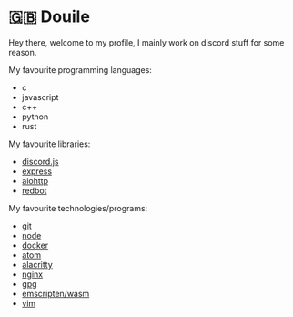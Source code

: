 # 🇬🇧 Douile
Hey there, welcome to my profile, I mainly work on discord stuff for some reason.

My favourite programming languages:
- c
- javascript
- c++
- python
- rust

My favourite libraries:
- [discord.js](https://discord.js.org)
- [express](https://expressjs.com)
- [aiohttp](https://github.com/aio-libs/aiohttp)
- [redbot](https://github.com/Cog-Creators/Red-DiscordBot)

My favourite technologies/programs:
- [git](https://git-scm.com/)
- [node](https://nodejs.org)
- [docker](https://docker.com/)
- [atom](https://atom.io)
- [alacritty](https://github.com/alacritty/alacritty)
- [nginx](https://www.nginx.com/)
- [gpg](https://gnupg.org/)
- [emscripten/wasm](https://emscripten.org/)
- [vim](https://www.vim.org/)
